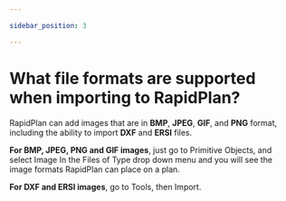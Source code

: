 ```yaml
---

sidebar_position: 3

---
```

# What file formats are supported when importing to RapidPlan?

RapidPlan can add images that are in **BMP**, **JPEG**, **GIF**, and **PNG** format, including the ability to import **DXF** and **ERSI** files.

**For BMP, JPEG, PNG and GIF images**, just go to Primitive Objects, and select Image In the Files of Type drop down menu and you will see the image formats RapidPlan can place on a plan.

**For DXF and ERSI images**, go to Tools, then Import.
